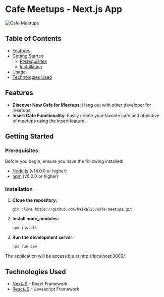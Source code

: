 # Cafe Meetups - Next.js App

![Cafe Meetups](https://github.com/haikali3/cafe-meetups/blob/main/cafe.png?raw=true)

## Table of Contents

- [Features](#features)
- [Getting Started](#getting-started)
  - [Prerequisites](#prerequisites)
  - [Installation](#installation)
- [Usage](#usage)
- [Technologies Used](#technologies-used)

## Features

- **Discover New Cafe for Meetups**: Hang out with other developer for meetups
- **Insert Cafe Functionality**: Easily create your favorite cafe and objective of meetups using the insert feature.

## Getting Started

### Prerequisites

Before you begin, ensure you have the following installed:

- [Node.js](https://nodejs.org/) (v14.0.0 or higher)
- [npm](https://www.npmjs.com/) (v6.0.0 or higher)

### Installation

1. **Clone the repository:**

   ```bash
   git clone https://github.com/haikali3/cafe-meetups.git

2. **Install node_modules:**

   ```bash
   npm install

3. **Run the development server:**

    ```bash
    npm run dev

The application will be accessible at http://localhost:3000/.


## Technologies Used
- [NextJS](https://nextjs.org/) - React Framework
- [ReactJS](https://react.dev/) - Javascript Framework

